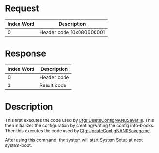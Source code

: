 # Request

| Index Word | Description                |
|------------|----------------------------|
| 0          | Header code \[0x08060000\] |

# Response

| Index Word | Description |
|------------|-------------|
| 0          | Header code |
| 1          | Result code |

# Description

This first executes the code used by
[CfgI:DeleteConfigNANDSavefile](CfgI:DeleteConfigNANDSavefile "wikilink").
This then initializes the configuration by creating/writing the config
info-blocks. Then this executes the code used by
[Cfg:UpdateConfigNANDSavegame](Cfg:UpdateConfigNANDSavegame "wikilink").

After using this command, the system will start System Setup at next
system-boot.